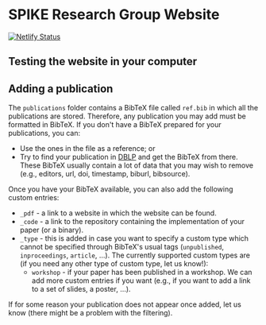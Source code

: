 # SPIKE Research Group Website
[![Netlify Status](https://api.netlify.com/api/v1/badges/0e446421-a3b6-4aec-a324-ba4f47b1317f/deploy-status)](https://app.netlify.com/sites/spike-icl/deploys)

## Testing the website in your computer

## Adding a publication
The `publications` folder contains a BibTeX file called `ref.bib` in which all the publications are stored. Therefore, any publication you may add must be formatted in BibTeX. If you don't have a BibTeX prepared for your publications, you can:
* Use the ones in the file as a reference; or 
* Try to find your publication in [DBLP](https://dblp.org/) and get the BibTeX from there. These BibTeX usually contain a lot of data that you may wish to remove (e.g., editors, url, doi, timestamp, biburl, bibsource).

Once you have your BibTeX available, you can also add the following custom entries:
* `_pdf` - a link to a website in which the website can be found.
* `_code` - a link to the repository containing the implementation of your paper (or a binary).
* `_type` - this is added in case you want to specify a custom type which cannot be specified through BibTeX's usual tags (`unpublished`, `inproceedings`, `article`, ...). The currently supported custom types are (if you need any other type of custom type, let us know!):
    * `workshop` - if your paper has been published in a workshop.
We can add more custom entries if you want (e.g., if you want to add a link to a set of slides, a poster, ...).

If for some reason your publication does not appear once added, let us know (there might be a problem with the filtering).

